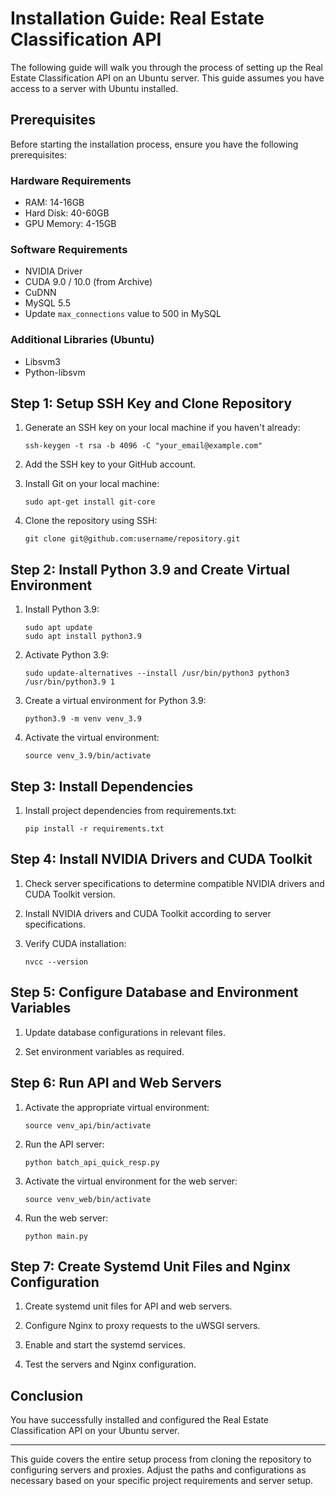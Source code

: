 # Installation Guide: Real Estate Classification API

The following guide will walk you through the process of setting up the Real Estate Classification API on an Ubuntu server. This guide assumes you have access to a server with Ubuntu installed.

## Prerequisites

Before starting the installation process, ensure you have the following prerequisites:

### Hardware Requirements

- RAM: 14-16GB
- Hard Disk: 40-60GB
- GPU Memory: 4-15GB

### Software Requirements

- NVIDIA Driver
- CUDA 9.0 / 10.0 (from Archive)
- CuDNN
- MySQL 5.5
- Update `max_connections` value to 500 in MySQL

### Additional Libraries (Ubuntu)

- Libsvm3
- Python-libsvm

## Step 1: Setup SSH Key and Clone Repository

1. Generate an SSH key on your local machine if you haven't already:
   ```
   ssh-keygen -t rsa -b 4096 -C "your_email@example.com"
   ```

2. Add the SSH key to your GitHub account.

3. Install Git on your local machine:
   ```
   sudo apt-get install git-core
   ```

4. Clone the repository using SSH:
   ```
   git clone git@github.com:username/repository.git
   ```

## Step 2: Install Python 3.9 and Create Virtual Environment

1. Install Python 3.9:
   ```
   sudo apt update
   sudo apt install python3.9
   ```

2. Activate Python 3.9:
   ```
   sudo update-alternatives --install /usr/bin/python3 python3 /usr/bin/python3.9 1
   ```

3. Create a virtual environment for Python 3.9:
   ```
   python3.9 -m venv venv_3.9
   ```

4. Activate the virtual environment:
   ```
   source venv_3.9/bin/activate
   ```

## Step 3: Install Dependencies

1. Install project dependencies from requirements.txt:
   ```
   pip install -r requirements.txt
   ```

## Step 4: Install NVIDIA Drivers and CUDA Toolkit

1. Check server specifications to determine compatible NVIDIA drivers and CUDA Toolkit version.

2. Install NVIDIA drivers and CUDA Toolkit according to server specifications.

3. Verify CUDA installation:
   ```
   nvcc --version
   ```

## Step 5: Configure Database and Environment Variables

1. Update database configurations in relevant files.

2. Set environment variables as required.

## Step 6: Run API and Web Servers

1. Activate the appropriate virtual environment:
   ```
   source venv_api/bin/activate
   ```

2. Run the API server:
   ```
   python batch_api_quick_resp.py
   ```

3. Activate the virtual environment for the web server:
   ```
   source venv_web/bin/activate
   ```

4. Run the web server:
   ```
   python main.py
   ```

## Step 7: Create Systemd Unit Files and Nginx Configuration

1. Create systemd unit files for API and web servers.

2. Configure Nginx to proxy requests to the uWSGI servers.

3. Enable and start the systemd services.

4. Test the servers and Nginx configuration.

## Conclusion

You have successfully installed and configured the Real Estate Classification API on your Ubuntu server.

---

This guide covers the entire setup process from cloning the repository to configuring servers and proxies. Adjust the paths and configurations as necessary based on your specific project requirements and server setup.
